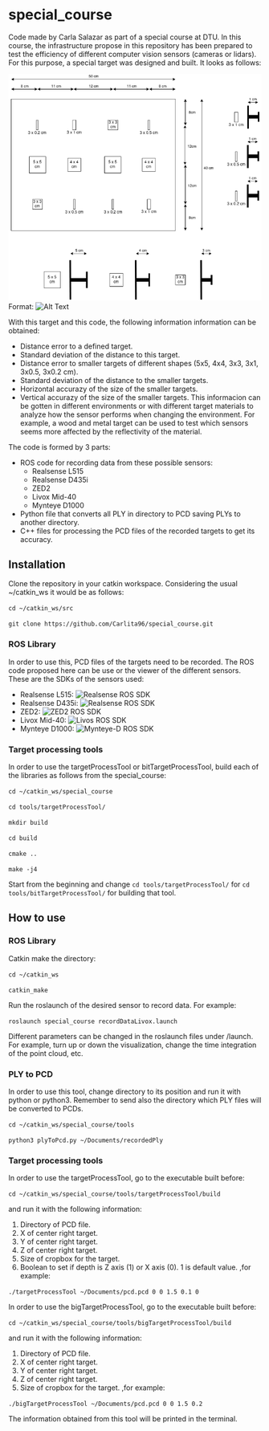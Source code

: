 # special_course

Code made by Carla Salazar as part of a special course at DTU. In this course, the infrastructure propose in this repository has been prepared to test the efficiency of different computer vision sensors (cameras or lidars). For this purpose, a special target was designed and built. It looks as follows:

![GitHub Logo](/images/target.png)
Format: ![Alt Text](url)

With this target and this code, the following information information can be obtained:
  * Distance error to a defined target.
  * Standard deviation of the distance to this target.
  * Distance error to smaller targets of different shapes (5x5, 4x4, 3x3, 3x1, 3x0.5, 3x0.2 cm).
  * Standard deviation of the distance to the smaller targets.
  * Horizontal accurazy of the size of the smaller targets.
  * Vertical accurazy of the size of the smaller targets.
This informacion can be gotten in different environments or with different target materials to analyze how the sensor performs when changing the environment. For example, a wood and metal target can be used to test which sensors seems more affected by the reflectivity of the material.

The code is formed by 3 parts:
  * ROS code for recording data from these possible sensors:
    * Realsense L515
    * Realsense D435i
    * ZED2
    * Livox Mid-40
    * Mynteye D1000
  * Python file that converts all PLY in directory to PCD saving PLYs to another directory.
  * C++ files for processing the PCD files of the recorded targets to get its accuracy.
  
## Installation

Clone the repository in your catkin workspace. Considering the usual ~/catkin_ws it would be as follows:

`cd ~/catkin_ws/src`

`git clone https://github.com/Carlita96/special_course.git`

### ROS Library

In order to use this, PCD files of the targets need to be recorded. The ROS code proposed here can be use or the viewer of the different sensors.
These are the SDKs of the sensors used:
  * Realsense L515: ![Realsense ROS SDK](https://github.com/IntelRealSense/realsense-ros)
  * Realsense D435i: ![Realsense ROS SDK](https://github.com/IntelRealSense/realsense-ros)
  * ZED2: ![ZED2 ROS SDK](https://github.com/stereolabs/zed-ros-wrapper)
  * Livox Mid-40: ![Livos ROS SDK](https://github.com/Livox-SDK/livox_ros_driver)
  * Mynteye D1000: ![Mynteye-D ROS SDK](https://github.com/slightech/MYNT-EYE-ROS-Wrapper)

### Target processing tools

In order to use the targetProcessTool or bitTargetProcessTool, build each of the libraries as follows from the special_course:

`cd ~/catkin_ws/special_course`

`cd tools/targetProcessTool/`

`mkdir build`

`cd build`

`cmake ..`

`make -j4`

Start from the beginning and change `cd tools/targetProcessTool/` for `cd tools/bitTargetProcessTool/` for building that tool.
 
## How to use

### ROS Library

Catkin make the directory:

`cd ~/catkin_ws`

`catkin_make`

Run the roslaunch of the desired sensor to record data. For example:

`roslaunch special_course recordDataLivox.launch`

Different parameters can be changed in the roslaunch files under /launch. For example, turn up or down the visualization, change the time integration of the point cloud, etc.

### PLY to PCD

In order to use this tool, change directory to its position and run it with python or python3. Remember to send also the directory which PLY files will be converted to PCDs.


`cd ~/catkin_ws/special_course/tools`

`python3 plyToPcd.py ~/Documents/recordedPly`

### Target processing tools

In order to use the targetProcessTool, go to the executable built before:

`cd ~/catkin_ws/special_course/tools/targetProcessTool/build`

and run it with the following information:
  1. Directory of PCD file.
  1. X of center right target.
  1. Y of center right target.
  1. Z of center right target.
  1. Size of cropbox for the target.
  1. Boolean to set if depth is Z axis (1) or X axis (0). 1 is default value.
,for example:

`./targetProcessTool ~/Documents/pcd.pcd 0 0 1.5 0.1 0`

In order to use the bigTargetProcessTool, go to the executable built before:

`cd ~/catkin_ws/special_course/tools/bigTargetProcessTool/build`

and run it with the following information:
  1. Directory of PCD file.
  1. X of center right target.
  1. Y of center right target.
  1. Z of center right target.
  1. Size of cropbox for the target.
,for example:

`./bigTargetProcessTool ~/Documents/pcd.pcd 0 0 1.5 0.2`

The information obtained from this tool will be printed in the terminal.
